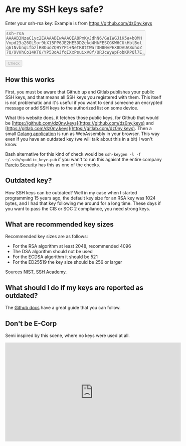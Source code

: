 # Are my SSH keys safe?
<label for="key">Enter your ssh-rsa key:</label> Example is from https://github.com/dz0ny.keys

<textarea disabled id="key" name="key"
          rows="5" cols="53">ssh-rsa AAAAB3NzaC1yc2EAAAABIwAAAQEA8PmKyJdhN6/GaIWGJiK5a+bQMHVnpd23a26OLSor9bX15PP6JE2HE5DD2ekd4HkFESCGKW6CUkHbtBotq61NvbnqLfbzlRBOuoZQ9YYP1+NetR8ttWarDH8NvPEX8DAUA8uhoZ7Q/9VHhCo14KT8/YP53oAJfqIXxPsuixV8f/ORJcWyWpFobKRPQl7E592dmia9Il5SIcEKERttIvCl8YgFbpuSt18FP8ffe+1kNvD5AtOHsAZGaDlhouGZd83+lmAhxAi/0r2zWTCNtWJnH5er6Fqjtm5rgQEvIZTJb1BEK7r/pYxhgM9MBnIndawTNmoHP26fYztxa3LirH6Imw==</textarea>
<button disabled id="check" value="Check">Check</button>
<script src="go.js"></script>
<script src="main.js"></script>

## How this works

First, you must be aware that Github up and Gitlab publishes your public SSH keys, and that means all SSH keys you registered with them. This itself is not problematic and it's useful if you want to send someone an encrypted message or add SSH keys to the authorized list on some device. 

What this website does, it fetches those public keys, for Github that would be [https://github.com/dz0ny.keys](https://github.com/dz0ny.keys) and [https://gitlab.com/dz0ny.keys](https://gitlab.com/dz0ny.keys). Then a small [Golang application](https://github.com/teamniteo/aremykeyssafe/blob/wasm/main.go) is run as WebAssembly in your browser. This way even if you have an outdated key (we will talk about this in a bit) I won't know. 

Bash alternative for this kind of check would be `ssh-keygen -l -f ~/.ssh/<public_key>.pub` if you wan't to run this agaisnt the entire company [Pareto Security](https://paretosecurity.com/security-checks/ssh-keys-strength) has this as one of the checks.

## Outdated key?

How SSH keys can be outdated? Well in my case when I started programming 15 years ago, the default key size for an RSA key was 1024 bytes, and I had that key following me around for a long time. These days if you want to pass the CIS or SOC 2 compliance, you need strong keys. 

## What are recommended key sizes

Recommended key sizes are as follows:

- For the RSA algorithm at least 2048, recommended 4096
- The DSA algorithm should not be used
- For the ECDSA algorithm it should be 521
- For the ED25519 the key size should be 256 or larger

Sources [NIST](https://nvlpubs.nist.gov/nistpubs/specialpublications/nist.sp.800-57pt3r1.pdf), [SSH Academy](https://www.ssh.com/academy/ssh/keygen#choosing-an-algorithm-and-key-size).

## What should I do if my keys are reported as outdated? 

The [Github docs](https://docs.github.com/en/authentication/connecting-to-github-with-ssh/generating-a-new-ssh-key-and-adding-it-to-the-ssh-agent) have a great guide that you can follow.

## Don't be E-Corp

Semi inspired by this scene, where no keys were used at all. 

<iframe width="560" height="315" src="https://www.youtube-nocookie.com/embed/T4w6rloFpCI" title="YouTube video player" frameborder="0" allow="accelerometer; autoplay; clipboard-write; encrypted-media; gyroscope; picture-in-picture" allowfullscreen></iframe>

